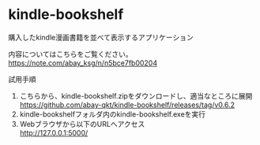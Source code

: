 # kindle-bookshelf
購入したkindle漫画書籍を並べて表示するアプリケーション

内容についてはこちらをご覧ください。
https://note.com/abay_ksg/n/n5bce7fb00204

試用手順
1. こちらから、kindle-bookshelf.zipをダウンロードし、適当なところに展開  
https://github.com/abay-qkt/kindle-bookshelf/releases/tag/v0.6.2
2. kindle-bookshelfフォルダ内のkindle-bookshelf.exeを実行
3. Webブラウザから以下のURLへアクセス  
http://127.0.0.1:5000/
